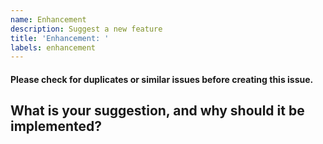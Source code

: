```yaml
---
name: Enhancement
description: Suggest a new feature
title: 'Enhancement: '
labels: enhancement
---
```

#### Please check for duplicates or similar issues before creating this issue.
## What is your suggestion, and why should it be implemented?

